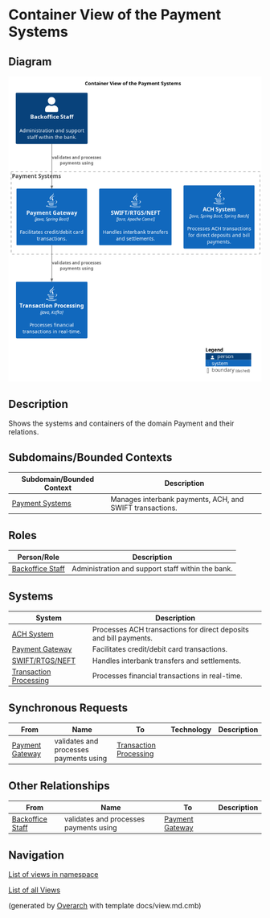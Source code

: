 # Container View of the Payment Systems

## Diagram
![Container View of the Payment Systems](../../mybank/payment/container-view.png)

## Description
Shows the systems and containers of the domain Payment and their relations.

## Subdomains/Bounded Contexts
| Subdomain/Bounded Context | Description |
|---|---|
| [Payment Systems](../../mybank/payment/context-boundary.md)| Manages interbank payments, ACH, and SWIFT transactions. |

## Roles
| Person/Role | Description |
|---|---|
| [Backoffice Staff](../../mybank/core-banking/backoffice-staff.md)| Administration and support staff within the bank. |

## Systems
| System | Description |
|---|---|
| [ACH System](../../mybank/payment/ach-system.md)| Processes ACH transactions for direct deposits and bill payments. |
| [Payment Gateway](../../mybank/payment/payment-gateway-system.md)| Facilitates credit/debit card transactions. |
| [SWIFT/RTGS/NEFT](../../mybank/payment/swift-rtgs-neft-system.md)| Handles interbank transfers and settlements. |
| [Transaction Processing](../../mybank/core-banking/transaction-processing-system.md)| Processes financial transactions in real-time. |

## Synchronous Requests
| From | Name | To | Technology | Description |
|---|---|---|---|---|
| [Payment Gateway](../../mybank/payment/payment-gateway-system.md) | validates and processes payments using | [Transaction Processing](../../mybank/core-banking/transaction-processing-system.md) |  |  |

## Other Relationships
| From | Name | To | Description |
|---|---|---|---|
| [Backoffice Staff](../../mybank/core-banking/backoffice-staff.md) | validates and processes payments using | [Payment Gateway](../../mybank/payment/payment-gateway-system.md) |  |

## Navigation
[List of views in namespace](./views-in-namespace.md)

[List of all Views](../../views.md)


(generated by [Overarch](https://github.com/soulspace-org/overarch) with template docs/view.md.cmb)

